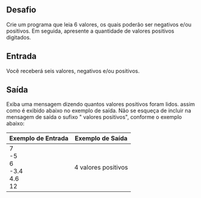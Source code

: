 ## Desafio

Crie um programa que leia 6 valores, os quais poderão ser negativos e/ou positivos. Em seguida, apresente a quantidade de valores positivos digitados.

## Entrada

Você receberá seis valores, negativos e/ou positivos.

## Saída

Exiba uma mensagem dizendo quantos valores positivos foram lidos. assim como é exibido abaixo no exemplo de saída. Não se esqueça de incluir na mensagem de saída o sufixo " valores positivos", conforme o exemplo abaixo:

| Exemplo de Entrada                | Exemplo de Saída                                                                                         |
| --------------------------------- | -------------------------------------------------------------------------------------------------------- |
| 7<br />-5<br />6<br />-3.4<br />4.6<br />12 | 4 valores positivos |
